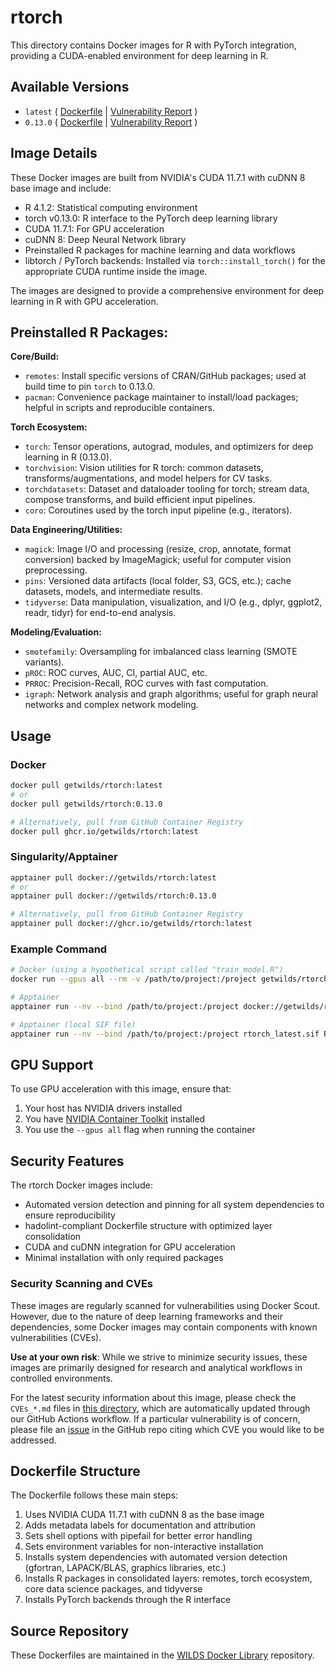 # rtorch

This directory contains Docker images for R with PyTorch integration, providing a CUDA-enabled environment for deep learning in R.

## Available Versions

- `latest` ( [Dockerfile](https://github.com/getwilds/wilds-docker-library/blob/main/rtorch/Dockerfile_latest) | [Vulnerability Report](https://github.com/getwilds/wilds-docker-library/blob/main/rtorch/CVEs_latest.md) )
- `0.13.0` ( [Dockerfile](https://github.com/getwilds/wilds-docker-library/blob/main/rtorch/Dockerfile_0.13.0) | [Vulnerability Report](https://github.com/getwilds/wilds-docker-library/blob/main/rtorch/CVEs_0.13.0.md) )

## Image Details

These Docker images are built from NVIDIA's CUDA 11.7.1 with cuDNN 8 base image and include:

- R 4.1.2: Statistical computing environment
- torch v0.13.0: R interface to the PyTorch deep learning library
- CUDA 11.7.1: For GPU acceleration
- cuDNN 8: Deep Neural Network library
- Preinstalled R packages for machine learning and data workflows
- libtorch / PyTorch backends: Installed via `torch::install_torch()` for the appropriate CUDA runtime inside the image.

The images are designed to provide a comprehensive environment for deep learning in R with GPU acceleration.

## Preinstalled R Packages:

**Core/Build:**

- `remotes`: Install specific versions of CRAN/GitHub packages; used at build time to pin `torch` to 0.13.0.
- `pacman`: Convenience package maintainer to install/load packages; helpful in scripts and reproducible containers.

**Torch Ecosystem:**

- `torch`: Tensor operations, autograd, modules, and optimizers for deep learning in R (0.13.0).
- `torchvision`: Vision utilities for R torch: common datasets, transforms/augmentations, and model helpers for CV tasks.
- `torchdatasets`: Dataset and dataloader tooling for torch; stream data, compose transforms, and build efficient input pipelines.
- `coro`: Coroutines used by the torch input pipeline (e.g., iterators).

**Data Engineering/Utilities:**

- `magick`: Image I/O and processing (resize, crop, annotate, format conversion) backed by ImageMagick; useful for computer vision preprocessing.
- `pins`: Versioned data artifacts (local folder, S3, GCS, etc.); cache datasets, models, and intermediate results.
- `tidyverse`: Data manipulation, visualization, and I/O (e.g., dplyr, ggplot2, readr, tidyr) for end-to-end analysis.

**Modeling/Evaluation:**

- `smotefamily`: Oversampling for imbalanced class learning (SMOTE variants).
- `pROC`: ROC curves, AUC, CI, partial AUC, etc.
- `PRROC`: Precision-Recall, ROC curves with fast computation.
- `igraph`: Network analysis and graph algorithms; useful for graph neural networks and complex network modeling.

## Usage

### Docker

```bash
docker pull getwilds/rtorch:latest
# or
docker pull getwilds/rtorch:0.13.0

# Alternatively, pull from GitHub Container Registry
docker pull ghcr.io/getwilds/rtorch:latest
```

### Singularity/Apptainer

```bash
apptainer pull docker://getwilds/rtorch:latest
# or
apptainer pull docker://getwilds/rtorch:0.13.0

# Alternatively, pull from GitHub Container Registry
apptainer pull docker://ghcr.io/getwilds/rtorch:latest
```

### Example Command

```bash
# Docker (using a hypothetical script called "train_model.R")
docker run --gpus all --rm -v /path/to/project:/project getwilds/rtorch:latest Rscript /project/train_model.R

# Apptainer
apptainer run --nv --bind /path/to/project:/project docker://getwilds/rtorch:latest Rscript /project/train_model.R

# Apptainer (local SIF file)
apptainer run --nv --bind /path/to/project:/project rtorch_latest.sif Rscript /project/train_model.R
```

## GPU Support

To use GPU acceleration with this image, ensure that:

1. Your host has NVIDIA drivers installed
2. You have [NVIDIA Container Toolkit](https://github.com/NVIDIA/nvidia-docker) installed
3. You use the `--gpus all` flag when running the container

## Security Features

The rtorch Docker images include:

- Automated version detection and pinning for all system dependencies to ensure reproducibility
- hadolint-compliant Dockerfile structure with optimized layer consolidation
- CUDA and cuDNN integration for GPU acceleration
- Minimal installation with only required packages

### Security Scanning and CVEs

These images are regularly scanned for vulnerabilities using Docker Scout. However, due to the nature of deep learning frameworks and their dependencies, some Docker images may contain components with known vulnerabilities (CVEs).

**Use at your own risk**: While we strive to minimize security issues, these images are primarily designed for research and analytical workflows in controlled environments.

For the latest security information about this image, please check the `CVEs_*.md` files in [this directory](https://github.com/getwilds/wilds-docker-library/blob/main/rtorch), which are automatically updated through our GitHub Actions workflow. If a particular vulnerability is of concern, please file an [issue](https://github.com/getwilds/wilds-docker-library/issues) in the GitHub repo citing which CVE you would like to be addressed.

## Dockerfile Structure

The Dockerfile follows these main steps:

1. Uses NVIDIA CUDA 11.7.1 with cuDNN 8 as the base image
2. Adds metadata labels for documentation and attribution
3. Sets shell options with pipefail for better error handling
4. Sets environment variables for non-interactive installation
5. Installs system dependencies with automated version detection (gfortran, LAPACK/BLAS, graphics libraries, etc.)
6. Installs R packages in consolidated layers: remotes, torch ecosystem, core data science packages, and tidyverse
7. Installs PyTorch backends through the R interface

## Source Repository

These Dockerfiles are maintained in the [WILDS Docker Library](https://github.com/getwilds/wilds-docker-library) repository.
